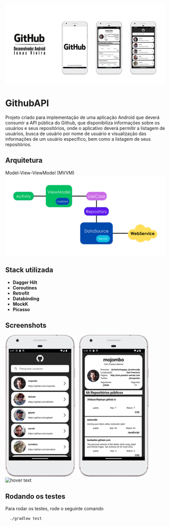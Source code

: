 
![Logo](./screenshots/apresentacao.png)


# GithubAPI

Projeto criado para implementação de uma aplicação Android que deverá consumir a API pública do Github, que disponibiliza informações sobre os usuários e seus repositórios, onde o aplicativo deverá permitir a listagem de usuários, busca de usuário por nome de usuário e visualização das informações de um usuário específico, bem como a listagem de seus repositórios. 


## Arquitetura
Model-View-ViewModel (MVVM)
![App Screenshot](./screenshots/arquitetura.png)

## Stack utilizada

- **Dagger Hilt**
- **Coroutines**
- **Retrofit**
- **Databinding**
- **MockK**
- **Picasso**



## Screenshots

<img src ="./screenshots/screenshot_home.png" width="220" />&nbsp;&nbsp;&nbsp;<img src ="./screenshots/Screenshot_details.png" width="220" />&nbsp;&nbsp;&nbsp;<img src="./screenshots/app_video.gif" width="250" title="hover text">

## Rodando os testes

Para rodar os testes, rode o seguinte comando

```bash
  ./gradlew test
```
